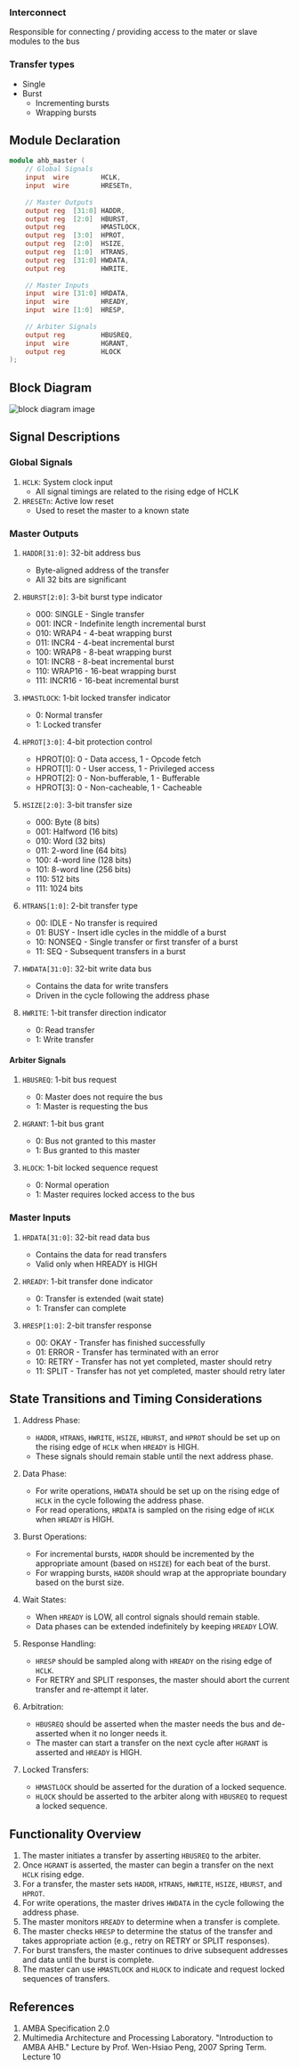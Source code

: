 ### Interconnect 
Responsible for connecting / providing access to the mater or slave modules to the bus 
### Transfer types 
- Single
- Burst
	- Incrementing bursts
	- Wrapping bursts

## Module Declaration
```verilog
module ahb_master (
    // Global Signals
    input  wire        HCLK,
    input  wire        HRESETn,
    
    // Master Outputs
    output reg  [31:0] HADDR,
    output reg  [2:0]  HBURST,
    output reg         HMASTLOCK,
    output reg  [3:0]  HPROT,
    output reg  [2:0]  HSIZE,
    output reg  [1:0]  HTRANS,
    output reg  [31:0] HWDATA,
    output reg         HWRITE,
    
    // Master Inputs
    input  wire [31:0] HRDATA,
    input  wire        HREADY,
    input  wire [1:0]  HRESP,
    
    // Arbiter Signals
    output reg         HBUSREQ,
    input  wire        HGRANT,
    output reg         HLOCK
);
```
## Block Diagram 
![block diagram image](../imgs/block_diagram.png)

## Signal Descriptions

### Global Signals
1. `HCLK`: System clock input
   - All signal timings are related to the rising edge of HCLK
2. `HRESETn`: Active low reset
   - Used to reset the master to a known state

### Master Outputs

1. `HADDR[31:0]`: 32-bit address bus
   - Byte-aligned address of the transfer
   - All 32 bits are significant

2. `HBURST[2:0]`: 3-bit burst type indicator
   - 000: SINGLE - Single transfer
   - 001: INCR - Indefinite length incremental burst
   - 010: WRAP4 - 4-beat wrapping burst
   - 011: INCR4 - 4-beat incremental burst
   - 100: WRAP8 - 8-beat wrapping burst
   - 101: INCR8 - 8-beat incremental burst
   - 110: WRAP16 - 16-beat wrapping burst
   - 111: INCR16 - 16-beat incremental burst

3. `HMASTLOCK`: 1-bit locked transfer indicator
   - 0: Normal transfer
   - 1: Locked transfer

4. `HPROT[3:0]`: 4-bit protection control
   - HPROT[0]: 0 - Data access, 1 - Opcode fetch
   - HPROT[1]: 0 - User access, 1 - Privileged access
   - HPROT[2]: 0 - Non-bufferable, 1 - Bufferable
   - HPROT[3]: 0 - Non-cacheable, 1 - Cacheable

5. `HSIZE[2:0]`: 3-bit transfer size
   - 000: Byte (8 bits)
   - 001: Halfword (16 bits)
   - 010: Word (32 bits)
   - 011: 2-word line (64 bits)
   - 100: 4-word line (128 bits)
   - 101: 8-word line (256 bits)
   - 110: 512 bits
   - 111: 1024 bits

6. `HTRANS[1:0]`: 2-bit transfer type
   - 00: IDLE - No transfer is required
   - 01: BUSY - Insert idle cycles in the middle of a burst
   - 10: NONSEQ - Single transfer or first transfer of a burst
   - 11: SEQ - Subsequent transfers in a burst

7. `HWDATA[31:0]`: 32-bit write data bus
   - Contains the data for write transfers
   - Driven in the cycle following the address phase

8. `HWRITE`: 1-bit transfer direction indicator
   - 0: Read transfer
   - 1: Write transfer
#### Arbiter Signals
1.  `HBUSREQ`: 1-bit bus request
    - 0: Master does not require the bus
    - 1: Master is requesting the bus

2. `HGRANT`: 1-bit bus grant
    - 0: Bus not granted to this master
    - 1: Bus granted to this master

3. `HLOCK`: 1-bit locked sequence request
    - 0: Normal operation
    - 1: Master requires locked access to the bus

### Master Inputs

1. `HRDATA[31:0]`: 32-bit read data bus
   - Contains the data for read transfers
   - Valid only when HREADY is HIGH

2. `HREADY`: 1-bit transfer done indicator
    - 0: Transfer is extended (wait state)
    - 1: Transfer can complete

3. `HRESP[1:0]`: 2-bit transfer response
    - 00: OKAY - Transfer has finished successfully
    - 01: ERROR - Transfer has terminated with an error
    - 10: RETRY - Transfer has not yet completed, master should retry
    - 11: SPLIT - Transfer has not yet completed, master should retry later



## State Transitions and Timing Considerations

1. Address Phase:
   - `HADDR`, `HTRANS`, `HWRITE`, `HSIZE`, `HBURST`, and `HPROT` should be set up on the rising edge of `HCLK` when `HREADY` is HIGH.
   - These signals should remain stable until the next address phase.

2. Data Phase:
   - For write operations, `HWDATA` should be set up on the rising edge of `HCLK` in the cycle following the address phase.
   - For read operations, `HRDATA` is sampled on the rising edge of `HCLK` when `HREADY` is HIGH.

3. Burst Operations:
   - For incremental bursts, `HADDR` should be incremented by the appropriate amount (based on `HSIZE`) for each beat of the burst.
   - For wrapping bursts, `HADDR` should wrap at the appropriate boundary based on the burst size.

4. Wait States:
   - When `HREADY` is LOW, all control signals should remain stable.
   - Data phases can be extended indefinitely by keeping `HREADY` LOW.

5. Response Handling:
   - `HRESP` should be sampled along with `HREADY` on the rising edge of `HCLK`.
   - For RETRY and SPLIT responses, the master should abort the current transfer and re-attempt it later.

6. Arbitration:
   - `HBUSREQ` should be asserted when the master needs the bus and de-asserted when it no longer needs it.
   - The master can start a transfer on the next cycle after `HGRANT` is asserted and `HREADY` is HIGH.

7. Locked Transfers:
   - `HMASTLOCK` should be asserted for the duration of a locked sequence.
   - `HLOCK` should be asserted to the arbiter along with `HBUSREQ` to request a locked sequence.


## Functionality Overview

1. The master initiates a transfer by asserting `HBUSREQ` to the arbiter.
2. Once `HGRANT` is asserted, the master can begin a transfer on the next `HCLK` rising edge.
3. For a transfer, the master sets `HADDR`, `HTRANS`, `HWRITE`, `HSIZE`, `HBURST`, and `HPROT`.
4. For write operations, the master drives `HWDATA` in the cycle following the address phase.
5. The master monitors `HREADY` to determine when a transfer is complete.
6. The master checks `HRESP` to determine the status of the transfer and takes appropriate action (e.g., retry on RETRY or SPLIT responses).
7. For burst transfers, the master continues to drive subsequent addresses and data until the burst is complete.
8. The master can use `HMASTLOCK` and `HLOCK` to indicate and request locked sequences of transfers.


## References

1. AMBA Specification 2.0
2. Multimedia Architecture and Processing Laboratory. "Introduction to AMBA AHB." Lecture by Prof. Wen-Hsiao Peng, 2007 Spring Term. Lecture 10